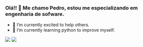 ### Olá!! 👋 Me chamo Pedro, estou me especializando em engenharia de sofware. 

- 🔭 I’m currently excited to help others.
- 🌱 I’m currently learning python to improve myself.


<img src="https://github-readme-stats.vercel.app/api?username=PedrodosSantos37&show_icons=true&theme=tokyonight">
<img src="https://github-readme-stats.vercel.app/api/top-langs/?username=PedrodosSantos37&layout=compact&theme=tokyonight">
